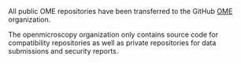 All public OME repositories have been transferred to the GitHub
[OME](https://github.com/ome) organization.

The openmicroscopy organization only contains source code for
compatibility repositories as well as private repositories for
data submissions and security reports.
